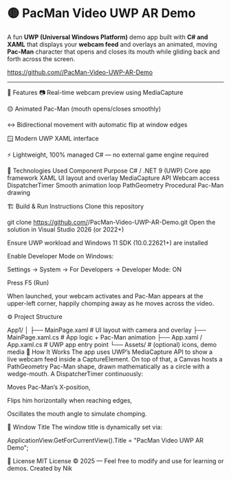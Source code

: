 # 🟡 PacMan Video UWP AR Demo

A fun **UWP (Universal Windows Platform)** demo app built with **C# and XAML** that displays your **webcam feed** and overlays an animated, moving **Pac-Man** character that opens and closes its mouth while gliding back and forth across the screen.

[https://github.com/<your-username>/PacMan-Video-UWP-AR-Demo](https://github.com/z1000biker/UWP-Demo-AR-Pacman/blob/master)

---

🚀 Features
📷 Real-time webcam preview using MediaCapture

🟡 Animated Pac-Man (mouth opens/closes smoothly)

↔️ Bidirectional movement with automatic flip at window edges

🪟 Modern UWP XAML interface

⚡ Lightweight, 100% managed C# — no external game engine required

🧩 Technologies Used
Component	Purpose
C# / .NET 9 (UWP)	Core app framework
XAML	UI layout and overlay
MediaCapture API	Webcam access
DispatcherTimer	Smooth animation loop
PathGeometry	Procedural Pac-Man drawing

🏗️ Build & Run Instructions
Clone this repository


git clone https://github.com/<your-username>/PacMan-Video-UWP-AR-Demo.git
Open the solution in Visual Studio 2026 (or 2022+)

Ensure UWP workload and Windows 11 SDK (10.0.22621+) are installed

Enable Developer Mode on Windows:

Settings → System → For Developers → Developer Mode: ON

Press F5 (Run)

When launched, your webcam activates and Pac-Man appears at the upper-left corner, happily chomping away as he moves across the video.

⚙️ Project Structure

App1/
│
├── MainPage.xaml              # UI layout with camera and overlay
├── MainPage.xaml.cs           # App logic + Pac-Man animation
├── App.xaml / App.xaml.cs     # UWP app entry point
└── Assets/                    # (optional) icons, demo media
🧠 How It Works
The app uses UWP’s MediaCapture API to show a live webcam feed inside a CaptureElement.
On top of that, a Canvas hosts a PathGeometry Pac-Man shape, drawn mathematically as a circle with a wedge-mouth.
A DispatcherTimer continuously:

Moves Pac-Man’s X-position,

Flips him horizontally when reaching edges,

Oscillates the mouth angle to simulate chomping.

🪪 Window Title
The window title is dynamically set via:


ApplicationView.GetForCurrentView().Title = "PacMan Video UWP AR Demo";



📜 License
MIT License © 2025 — Feel free to modify and use for learning or demos.
Created by Nik
